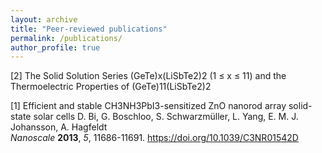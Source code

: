 ```yaml
---
layout: archive
title: "Peer-reviewed publications"
permalink: /publications/
author_profile: true 
---
```


[2] The Solid Solution Series (GeTe)x(LiSbTe2)2 (1 ≤ x ≤ 11) and the Thermoelectric Properties of (GeTe)11(LiSbTe2)2


[1]  Efficient and stable CH3NH3PbI3-sensitized ZnO nanorod array solid-state solar cells 
       D. Bi, G. Boschloo, S. Schwarzmüller, L. Yang, E. M. J. Johansson, A. Hagfeldt  
       <i>Nanoscale</i> <b>2013</b>, <i>5</i>, 11686-11691. 
       <a href="https://doi.org/10.1039/C3NR01542D">https://doi.org/10.1039/C3NR01542D<a/>


